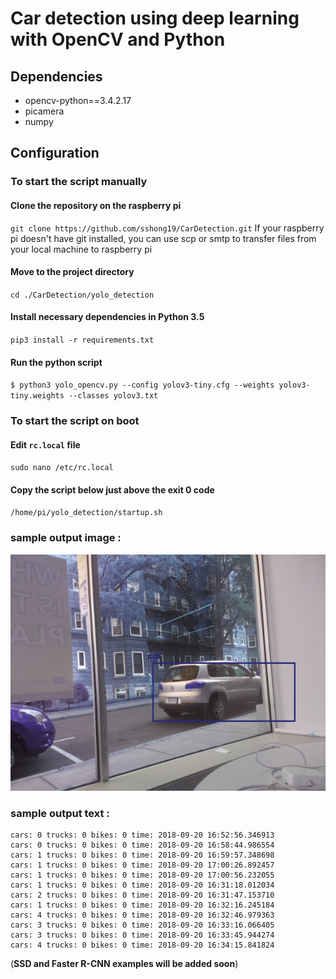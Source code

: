 # Car detection using deep learning with OpenCV and Python 

 ## Dependencies
  * opencv-python==3.4.2.17
  * picamera
  * numpy
 
 ## Configuration
 ### To start the script manually
 #### Clone the repository on the raspberry pi
 `git clone https://github.com/sshong19/CarDetection.git`
 If your raspberry pi doesn't have git installed, you can use scp or smtp to transfer files from your local machine to raspberry pi
 
 #### Move to the project directory
 `cd ./CarDetection/yolo_detection`
 
 #### Install necessary dependencies in Python 3.5
 `pip3 install -r requirements.txt `
 
 #### Run the python script
 `$ python3 yolo_opencv.py --config yolov3-tiny.cfg --weights yolov3-tiny.weights --classes yolov3.txt`
 
 ### To start the script on boot
 
 #### Edit `rc.local` file 
 `sudo nano /etc/rc.local`
 
 #### Copy the script below just above the exit 0 code
 `/home/pi/yolo_detection/startup.sh`
 
 ### sample output image :
 ![](object-detection.jpg)
 
 ### sample output text :
 ```
 cars: 0 trucks: 0 bikes: 0 time: 2018-09-20 16:52:56.346913
 cars: 0 trucks: 0 bikes: 0 time: 2018-09-20 16:58:44.986554
 cars: 1 trucks: 0 bikes: 0 time: 2018-09-20 16:59:57.348698
 cars: 1 trucks: 0 bikes: 0 time: 2018-09-20 17:00:26.892457
 cars: 1 trucks: 0 bikes: 0 time: 2018-09-20 17:00:56.232055
 cars: 1 trucks: 0 bikes: 0 time: 2018-09-20 16:31:18.012034
 cars: 2 trucks: 0 bikes: 0 time: 2018-09-20 16:31:47.153710
 cars: 1 trucks: 0 bikes: 0 time: 2018-09-20 16:32:16.245184
 cars: 4 trucks: 0 bikes: 0 time: 2018-09-20 16:32:46.979363
 cars: 3 trucks: 0 bikes: 0 time: 2018-09-20 16:33:16.066405
 cars: 3 trucks: 0 bikes: 0 time: 2018-09-20 16:33:45.944274
 cars: 4 trucks: 0 bikes: 0 time: 2018-09-20 16:34:15.841824
 ```
 
 (**SSD and Faster R-CNN examples will be added soon**)
